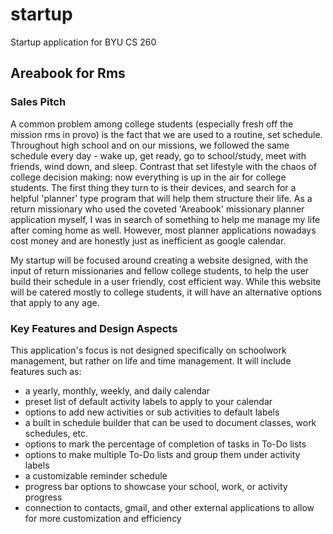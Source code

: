 # startup
Startup application for BYU CS 260

## Areabook for Rms
### Sales Pitch
A common problem among college students (especially fresh off the mission rms in provo) is the fact that we are used to a routine, set schedule. Throughout high school and on our missions, we followed the same schedule every day - wake up, get ready, go to school/study, meet with friends, wind down, and sleep. Contrast that set lifestyle with the chaos of college decision making: now everything is up in the air for college students. The first thing they turn to is their devices, and search for a helpful 'planner' type program that will help them structure their life. As a return missionary who used the coveted 'Areabook' missionary planner application myself, I was in search of something to help me manage my life after coming home as well. However, most planner applications nowadays cost money and are honestly just as inefficient as google calendar.

My startup will be focused around creating a website designed, with the input of return missionaries and fellow college students, to help the user build their schedule in a user friendly, cost efficient way. While this website will be catered mostly to college students, it will have an alternative options that apply to any age. 

### Key Features and Design Aspects
This application's focus is not designed specifically on schoolwork management, but rather on life and time management. It will include features such as:
* a yearly, monthly, weekly, and daily calendar
* preset list of default activity labels to apply to your calendar
* options to add new activities or sub activities to default labels
* a built in schedule builder that can be used to document classes, work schedules, etc.
* options to mark the percentage of completion of tasks in To-Do lists
* options to make multiple To-Do lists and group them under activity labels
* a customizable reminder schedule
* progress bar options to showcase your school, work, or activity progress
* connection to contacts, gmail, and other external applications to allow for more customization and efficiency

